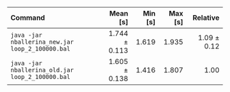 | Command | Mean [s] | Min [s] | Max [s] | Relative |
|:---|---:|---:|---:|---:|
| `java -jar nballerina_new.jar loop_2_100000.bal` | 1.744 ± 0.113 | 1.619 | 1.935 | 1.09 ± 0.12 |
| `java -jar nballerina_old.jar loop_2_100000.bal` | 1.605 ± 0.138 | 1.416 | 1.807 | 1.00 |
